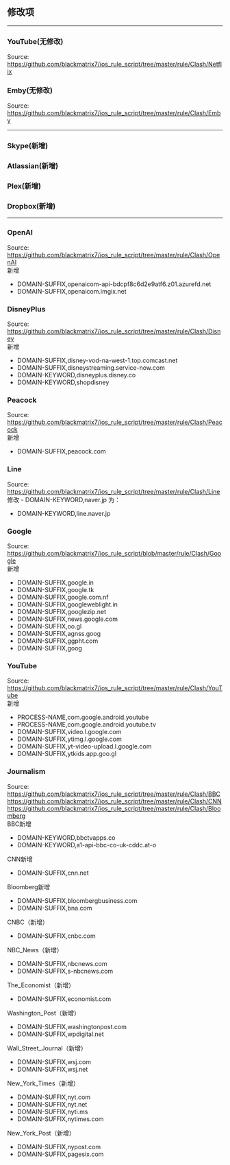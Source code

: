 ## 修改项
---

### YouTube(无修改) 
  Source: https://github.com/blackmatrix7/ios_rule_script/tree/master/rule/Clash/Netflix
### Emby(无修改) 
  Source: https://github.com/blackmatrix7/ios_rule_script/tree/master/rule/Clash/Emby  
  
---
### Skype(新增)
### Atlassian(新增)
### Plex(新增)
### Dropbox(新增)
---
### OpenAI
  Source: https://github.com/blackmatrix7/ios_rule_script/tree/master/rule/Clash/OpenAI   
  新增
  - DOMAIN-SUFFIX,openaicom-api-bdcpf8c6d2e9atf6.z01.azurefd.net
  - DOMAIN-SUFFIX,openaicom.imgix.net
### DisneyPlus
  Source: https://github.com/blackmatrix7/ios_rule_script/tree/master/rule/Clash/Disney   
  新增
  - DOMAIN-SUFFIX,disney-vod-na-west-1.top.comcast.net
  - DOMAIN-SUFFIX,disneystreaming.service-now.com
  - DOMAIN-KEYWORD,disneyplus.disney.co
  - DOMAIN-KEYWORD,shopdisney
### Peacock
  Source: https://github.com/blackmatrix7/ios_rule_script/tree/master/rule/Clash/Peacock  
  新增
  - DOMAIN-SUFFIX,peacock.com
### Line
  Source: https://github.com/blackmatrix7/ios_rule_script/tree/master/rule/Clash/Line  
  修改 - DOMAIN-KEYWORD,naver.jp 为：
  - DOMAIN-KEYWORD,line.naver.jp
### Google
  Source: https://github.com/blackmatrix7/ios_rule_script/blob/master/rule/Clash/Google  
  新增
  - DOMAIN-SUFFIX,google.in
  - DOMAIN-SUFFIX,google.tk
  - DOMAIN-SUFFIX,google.com.nf
  - DOMAIN-SUFFIX,googleweblight.in
  - DOMAIN-SUFFIX,googlezip.net
  - DOMAIN-SUFFIX,news.google.com
  - DOMAIN-SUFFIX,oo.gl
  - DOMAIN-SUFFIX,agnss.goog
  - DOMAIN-SUFFIX,ggpht.com
  - DOMAIN-SUFFIX,goog
### YouTube
  Source: https://github.com/blackmatrix7/ios_rule_script/tree/master/rule/Clash/YouTube  
  新增
  - PROCESS-NAME,com.google.android.youtube
  - PROCESS-NAME,com.google.android.youtube.tv
  - DOMAIN-SUFFIX,video.l.google.com
  - DOMAIN-SUFFIX,ytimg.l.google.com
  - DOMAIN-SUFFIX,yt-video-upload.l.google.com
  - DOMAIN-SUFFIX,ytkids.app.goo.gl
### Journalism
  Source:  
  https://github.com/blackmatrix7/ios_rule_script/tree/master/rule/Clash/BBC   
  https://github.com/blackmatrix7/ios_rule_script/tree/master/rule/Clash/CNN  
  https://github.com/blackmatrix7/ios_rule_script/tree/master/rule/Clash/Bloomberg  
  BBC新增   
  - DOMAIN-KEYWORD,bbctvapps.co
  - DOMAIN-KEYWORD,a1-api-bbc-co-uk-cddc.at-o
    
  CNN新增   
  - DOMAIN-SUFFIX,cnn.net  
  
  Bloomberg新增  
  - DOMAIN-SUFFIX,bloombergbusiness.com
  - DOMAIN-SUFFIX,bna.com  
  
  CNBC（新增）  
  - DOMAIN-SUFFIX,cnbc.com  
  
  NBC_News（新增）  
  - DOMAIN-SUFFIX,nbcnews.com
  - DOMAIN-SUFFIX,s-nbcnews.com  
  
  The_Economist（新增）  
  - DOMAIN-SUFFIX,economist.com  
  
  Washington_Post（新增）  
  - DOMAIN-SUFFIX,washingtonpost.com
  - DOMAIN-SUFFIX,wpdigital.net  
  
  Wall_Street_Journal（新增）  
  - DOMAIN-SUFFIX,wsj.com
  - DOMAIN-SUFFIX,wsj.net  
  
  New_York_Times（新增）  
  - DOMAIN-SUFFIX,nyt.com
  - DOMAIN-SUFFIX,nyt.net
  - DOMAIN-SUFFIX,nyti.ms
  - DOMAIN-SUFFIX,nytimes.com  
  
  New_York_Post（新增）  
  - DOMAIN-SUFFIX,nypost.com
  - DOMAIN-SUFFIX,pagesix.com

